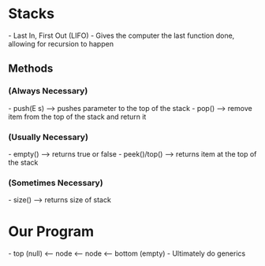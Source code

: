 <h1> Stacks </h1>
- Last In, First Out (LIFO)
- Gives the computer the last function done, allowing for recursion to happen

<h2> Methods </h2>
<h3> (Always Necessary) </h3>
- push(E s) --> pushes parameter to the top of the stack
- pop() --> remove item from the top of the stack and return it

<h3> (Usually Necessary) </h3>
- empty() --> returns true or false
- peek()/top() --> returns item at the top of the stack

<h3> (Sometimes Necessary) </h3>
- size() --> returns size of stack

<h1>Our Program</h1>
- top (null) <-- node <-- node <-- bottom (empty)
- Ultimately do generics

